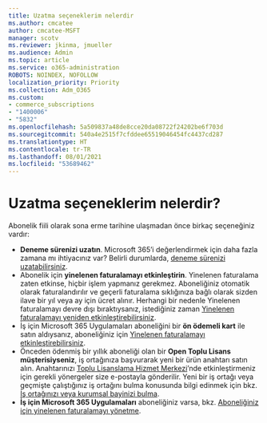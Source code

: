 ```yaml
---
title: Uzatma seçeneklerim nelerdir
ms.author: cmcatee
author: cmcatee-MSFT
manager: scotv
ms.reviewer: jkinma, jmueller
ms.audience: Admin
ms.topic: article
ms.service: o365-administration
ROBOTS: NOINDEX, NOFOLLOW
localization_priority: Priority
ms.collection: Adm_O365
ms.custom:
- commerce_subscriptions
- "1400006"
- "5832"
ms.openlocfilehash: 5a509837a48de8cce20da08722f24202be6f703d
ms.sourcegitcommit: 540a4e2515f7cfddee65519046454fc4437cd287
ms.translationtype: HT
ms.contentlocale: tr-TR
ms.lasthandoff: 08/01/2021
ms.locfileid: "53689462"
---
```

# <a name="what-are-my-options-to-extend"></a>Uzatma seçeneklerim nelerdir?

Abonelik fiili olarak sona erme tarihine ulaşmadan önce birkaç seçeneğiniz vardır:

- **Deneme sürenizi uzatın**.  Microsoft 365’i değerlendirmek için daha fazla zamana mı ihtiyacınız var? Belirli durumlarda, [deneme sürenizi uzatabilirsiniz](https://docs.microsoft.com/microsoft-365/commerce/extend-your-trial).  
- Abonelik için **yinelenen faturalamayı etkinleştirin**. Yinelenen faturalama zaten etkinse, hiçbir işlem yapmanız gerekmez. Aboneliğiniz otomatik olarak faturalandırılır ve geçerli faturalama sıklığınıza bağlı olarak sizden ilave bir yıl veya ay için ücret alınır. Herhangi bir nedenle Yinelenen faturalamayı devre dışı bıraktıysanız, istediğiniz zaman [Yinelenen faturalamayı yeniden etkinleştirebilirsiniz](https://docs.microsoft.com/microsoft-365/commerce/subscriptions/renew-your-subscription).
- İş için Microsoft 365 Uygulamaları aboneliğini bir **ön ödemeli kart** ile satın aldıysanız, aboneliğiniz için [Yinelenen faturalamayı etkinleştirebilirsiniz](https://docs.microsoft.com/microsoft-365/commerce/subscriptions/renew-your-subscription).
- Önceden ödenmiş bir yıllık aboneliği olan bir **Open Toplu Lisans müşterisiyseniz**, iş ortağınıza başvurarak yeni bir ürün anahtarı satın alın. Anahtarınızı [Toplu Lisanslama Hizmet Merkezi](https://go.microsoft.com/fwlink/p/?LinkID=282016)’nde etkinleştirmeniz için gerekli yönergeler size e-postayla gönderilir. Yeni bir iş ortağı veya geçmişte çalıştığınız iş ortağını bulma konusunda bilgi edinmek için bkz. [İş ortağınızı veya kurumsal bayinizi bulma](https://docs.microsoft.com/microsoft-365/admin/manage/find-your-partner-or-reseller).
- **İş için Microsoft 365 Uygulamaları** aboneliğiniz varsa, bkz. [Aboneliğiniz için yinelenen faturalamayı yönetme](https://docs.microsoft.com/microsoft-365/commerce/subscriptions/renew-your-subscription).
